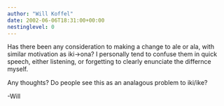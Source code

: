 ```yaml
---
author: "Will Koffel"
date: 2002-06-06T18:31:00+00:00
nestinglevel: 0
---
```

Has there been any consideration to making a change to ale or ala, with similar
motivation as iki->ona? I personally tend to confuse them in quick speech,
either listening, or forgetting to clearly enunciate the differnce myself.

Any thoughts? Do people see this as an analagous problem to iki/ike?

-Will